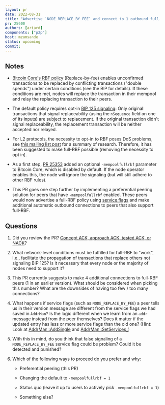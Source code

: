 ```yaml
---
layout: pr
date: 2022-08-31
title: "Advertise `NODE_REPLACE_BY_FEE` and connect to 1 outbound full-rbf peer if `mempoolfullrbf` sets"
pr: 25600
authors: [ariard]
components: ["p2p"]
host: mzumsande
status: upcoming
commit:
---
```


## Notes

- [Bitcoin Core's RBF policy](https://github.com/bitcoin/bitcoin/blob/23.x/doc/policy/mempool-replacements.md#mempool-replacements) (Replace-by-fee)
enables unconfirmed transactions to be replaced by conflicting transactions ("double spends") under certain
conditions (see the BIP for details). If these conditions are met, nodes will replace the transaction
in their mempool and relay the replacing transaction to their peers.

- The default policy requires opt-in [BIP 125 signaling](https://github.com/bitcoin/bips/blob/master/bip-0125.mediawiki):
Only original transactions that signal
replaceability (using the `nSequence` field on one of its inputs) are subject to replacement.
If the original transaction didn't signal replaceability, the replacement transaction
will be neither accepted nor relayed.

- For L2 protocols, the necessity to opt-in to RBF poses DoS problems, see
[this mailing list post](https://lists.linuxfoundation.org/pipermail/bitcoin-dev/2022-June/020557.html)
for a summary of research.
Therefore, it has been suggested to make full-RBF possible (removing the necessity to opt in).

- As a first step, [PR 25353](https://github.com/bitcoin/bitcoin/pull/25353) added an optional
`-mempoolfullrbf` parameter to Bitcoin Core, which is disabled by default.
If the node operator enables this, the node will ignore the signaling (but will still adhere to other RBF rules).

- This PR goes one step further by implementing a preferential peering solution for peers that
have `-mempoolfullrbf` enabled. These peers would now advertise a full-RBF policy using [service flags](https://github.com/bitcoin/bitcoin/blob/e191fac4f3c37820f0618f72f0a8e8b524531ab8/src/protocol.h#L267)
and make additional automatic outbound connections to peers that also support full-RBF.

## Questions

1. Did you review the PR? [Concept ACK, approach ACK, tested ACK, or NACK](https://github.com/bitcoin/bitcoin/blob/master/CONTRIBUTING.md#peer-review)?

1. What network-level conditions must be fulfilled for full-RBF to "work", i.e.,
facilitate the propagation of transactions that replace others not signaling BIP 125?
Is it necessary that every node or the majority of nodes need to support it?

1. This PR currently suggests to make 4 additional connections to full-RBF peers (1 in an earlier version).
What should be considered when picking this number? What are the downsides of having
too few / too many connections?

1. What happens if service flags (such as `NODE_REPLACE_BY_FEE`) a peer tells us in
their version message are different from the service flags we had saved in `AddrMan`?
Is the logic different when we learn from an `addr` message instead from the peer
themselves? Does it matter if the updated entry has less or more service flags than the old one?
(Hint: Look at [AddrMan::AddSingle](https://github.com/bitcoin/bitcoin/blob/e191fac4f3c37820f0618f72f0a8e8b524531ab8/src/addrman.cpp#L546)
and [AddrMan::SetServices_](https://github.com/bitcoin/bitcoin/blob/e191fac4f3c37820f0618f72f0a8e8b524531ab8/src/addrman.cpp#L835))

1. With this in mind, do you think that false signaling of a `NODE_REPLACE_BY_FEE` service flag
could be problem? Could it be detected and punished?

1. Which of the following ways to proceed do you prefer and why:

    * Preferential peering (this PR)

    * Changing the default to `-mempoolfullrbf = 1`

    * Status quo (leave it up to users to actively pick `-mempoolfullrbf = 1`)

    * Something else?



<!-- TODO: After meeting, uncomment and add meeting log between the irc tags
## Meeting Log

{% irc %}
{% endirc %}
-->
